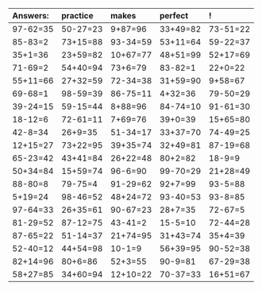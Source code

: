 | Answers: | practice | makes | perfect | ! |
| :--- | :--- | :--- | :--- | :--- |
| 97-62=35 | 50-27=23 | 9+87=96 | 33+49=82 | 73-51=22 | 
| 85-83=2 | 73+15=88 | 93-34=59 | 53+11=64 | 59-22=37 | 
| 35+1=36 | 23+59=82 | 10+67=77 | 48+51=99 | 52+17=69 | 
| 71-69=2 | 54+40=94 | 73+6=79 | 83-82=1 | 22+0=22 | 
| 55+11=66 | 27+32=59 | 72-34=38 | 31+59=90 | 9+58=67 | 
| 69-68=1 | 98-59=39 | 86-75=11 | 4+32=36 | 79-50=29 | 
| 39-24=15 | 59-15=44 | 8+88=96 | 84-74=10 | 91-61=30 | 
| 18-12=6 | 72-61=11 | 7+69=76 | 39+0=39 | 15+65=80 | 
| 42-8=34 | 26+9=35 | 51-34=17 | 33+37=70 | 74-49=25 | 
| 12+15=27 | 73+22=95 | 39+35=74 | 32+49=81 | 87-19=68 | 
| 65-23=42 | 43+41=84 | 26+22=48 | 80+2=82 | 18-9=9 | 
| 50+34=84 | 15+59=74 | 96-6=90 | 99-70=29 | 21+28=49 | 
| 88-80=8 | 79-75=4 | 91-29=62 | 92+7=99 | 93-5=88 | 
| 5+19=24 | 98-46=52 | 48+24=72 | 93-40=53 | 93-8=85 | 
| 97-64=33 | 26+35=61 | 90-67=23 | 28+7=35 | 72-67=5 | 
| 81-29=52 | 87-12=75 | 43-41=2 | 15-5=10 | 72-44=28 | 
| 87-65=22 | 51-14=37 | 21+74=95 | 31+43=74 | 35+4=39 | 
| 52-40=12 | 44+54=98 | 10-1=9 | 56+39=95 | 90-52=38 | 
| 82+14=96 | 80+6=86 | 52+3=55 | 90-9=81 | 67-29=38 | 
| 58+27=85 | 34+60=94 | 12+10=22 | 70-37=33 | 16+51=67 | 
